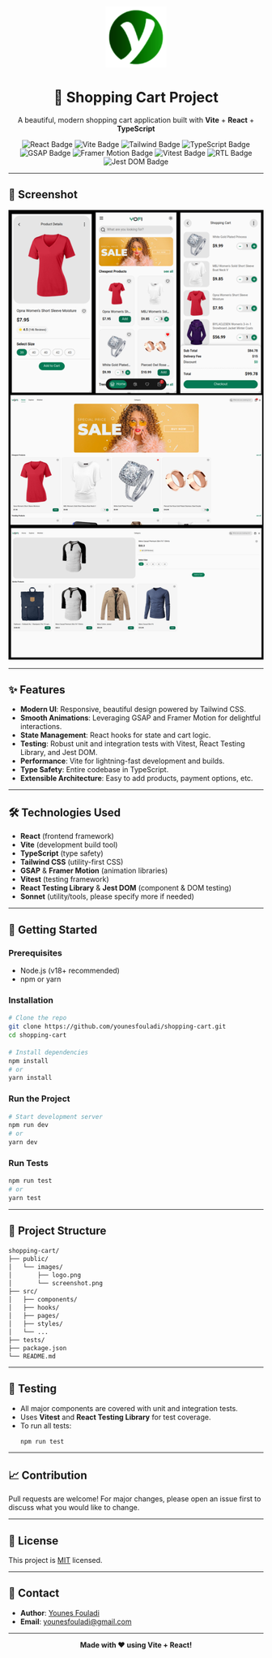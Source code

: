 <!-- Logo -->
<p align="center">
  <img src="public/images/favicon.webp" alt="Shopping Cart Logo" width="120" />
</p>

<h1 align="center">🛒 Shopping Cart Project</h1>
<p align="center">
  A beautiful, modern shopping cart application built with <b>Vite</b> + <b>React</b> + <b>TypeScript</b>
</p>

<p align="center">
  <!-- Badges -->
  <img src="https://img.shields.io/badge/React-20232A?style=for-the-badge&logo=react&logoColor=61DAFB" alt="React Badge"/>
  <img src="https://img.shields.io/badge/Vite-646CFF?style=for-the-badge&logo=vite&logoColor=FFD62E" alt="Vite Badge"/>
  <img src="https://img.shields.io/badge/Tailwind%20CSS-0EA5E9?style=for-the-badge&logo=tailwindcss&logoColor=white" alt="Tailwind Badge" />
  <img src="https://img.shields.io/badge/TypeScript-3178C6?style=for-the-badge&logo=typescript&logoColor=white" alt="TypeScript Badge"/>
  <img src="https://img.shields.io/badge/GSAP-88CE02?style=for-the-badge&logo=greensock&logoColor=white" alt="GSAP Badge"/>
  <img src="https://img.shields.io/badge/Framer%20Motion-EF4C5A?style=for-the-badge&logo=framer&logoColor=white" alt="Framer Motion Badge"/>
  <img src="https://img.shields.io/badge/Vitest-6E9F18?style=for-the-badge&logo=vitest&logoColor=white" alt="Vitest Badge"/>
  <img src="https://img.shields.io/badge/RTL-React%20Testing%20Library-E33332?style=for-the-badge&logo=testing-library&logoColor=white" alt="RTL Badge"/>
  <img src="https://img.shields.io/badge/Jest%20DOM-15C213?style=for-the-badge&logo=jest&logoColor=white" alt="Jest DOM Badge"/>
</p>

---

## 📸 Screenshot

<p align="center">
  <img src="public/images/sreenshot.png" alt="Project Screenshot" width="600" />
</p>

---

## ✨ Features

- **Modern UI**: Responsive, beautiful design powered by Tailwind CSS.
- **Smooth Animations**: Leveraging GSAP and Framer Motion for delightful interactions.
- **State Management**: React hooks for state and cart logic.
- **Testing**: Robust unit and integration tests with Vitest, React Testing Library, and Jest DOM.
- **Performance**: Vite for lightning-fast development and builds.
- **Type Safety**: Entire codebase in TypeScript.
- **Extensible Architecture**: Easy to add products, payment options, etc.

---

## 🛠️ Technologies Used

- **React** (frontend framework)
- **Vite** (development build tool)
- **TypeScript** (type safety)
- **Tailwind CSS** (utility-first CSS)
- **GSAP** & **Framer Motion** (animation libraries)
- **Vitest** (testing framework)
- **React Testing Library** & **Jest DOM** (component & DOM testing)
- **Sonnet** (utility/tools, please specify more if needed)

---

## 🚀 Getting Started

### Prerequisites

- Node.js (v18+ recommended)
- npm or yarn

### Installation

```bash
# Clone the repo
git clone https://github.com/younesfouladi/shopping-cart.git
cd shopping-cart

# Install dependencies
npm install
# or
yarn install
```

### Run the Project

```bash
# Start development server
npm run dev
# or
yarn dev
```

### Run Tests

```bash
npm run test
# or
yarn test
```

---

## 📂 Project Structure

```
shopping-cart/
├── public/
│   └── images/
│       ├── logo.png
│       └── screenshot.png
├── src/
│   ├── components/
│   ├── hooks/
│   ├── pages/
│   ├── styles/
│   └── ...
├── tests/
├── package.json
└── README.md
```

---

## 🧪 Testing

- All major components are covered with unit and integration tests.
- Uses **Vitest** and **React Testing Library** for test coverage.
- To run all tests:
  ```bash
  npm run test
  ```

---

## 📈 Contribution

Pull requests are welcome! For major changes, please open an issue first to discuss what you would like to change.

---

## 📄 License

This project is [MIT](LICENSE) licensed.

---

## 💬 Contact

- **Author**: [Younes Fouladi](https://github.com/younesfouladi)
- **Email**: younesfouladi@gmail.com

---

<p align="center">
  <b>Made with ❤️ using Vite + React!</b>
</p>
